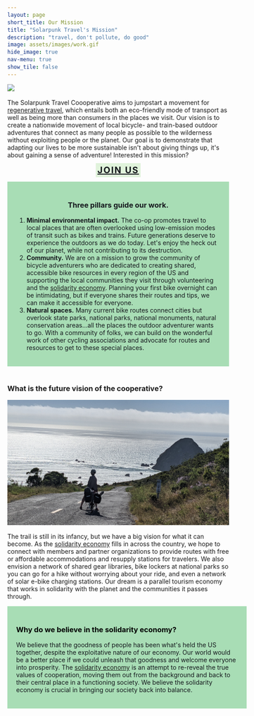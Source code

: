 ```yaml
---
layout: page
short_title: Our Mission
title: "Solarpunk Travel's Mission"
description: "travel, don't pollute, do good"
image: assets/images/work.gif
hide_image: true
nav-menu: true
show_tile: false
---
```

<img class="image left" src="https://64.media.tumblr.com/841a647501c4167913cf9cbcfca7361a/tumblr_paa6kkWLYD1wnn8hoo3_1280.jpg">
<p>The Solarpunk Travel Coooperative aims to jumpstart a movement for <a href="regenerative-travel.html">regenerative travel</a>, which entails both an eco-friendly mode of transport as well as being more than consumers in the places we visit. Our vision is to create a nationwide movement of local bicycle- and train-based outdoor adventures that connect as many people as possible to the wilderness without exploiting people or the planet. Our goal is to demonstrate that adapting our lives to be more sustainable isn't about giving things up, it's about gaining a sense of adventure! Interested in this mission?</p>
<p style="text-align:center"> <a href="join.html" style="text-align:center;text-transform: uppercase;text-decoration: underline; font-size: 20px;padding: 4px ;letter-spacing: 2px;color: #14171c;background: #e0f3db;font-weight:700;">Join Us</a></p>

<div style="padding:20px;clear:both;text-align:left;max-width:800px;margin:auto;color: #14171c;background:#a8ddb5"><h3 style="text-align:center; color: #14171c">Three pillars guide our work.</h3>
<ol>
<li> <strong style="color: #14171c">Minimal environmental impact.</strong> The co-op promotes travel to local places that are often overlooked using low-emission modes of transit such as bikes and trains. Future generations deserve to experience the outdoors as we do today. Let's enjoy the heck out of our planet, while not contributing to its destruction.</li>
<li> <strong style="color: #14171c">Community.</strong> We are on a mission to grow the community of bicycle adventurers who are dedicated to creating shared, accessible bike resources in every region of the US and supporting the local communities they visit through volunteering and the <a href="https://neweconomy.net/solidarity-economy/">solidarity economy</a>.  Planning your first bike overnight can be intimidating, but if everyone shares their routes and tips, we can make it accessible for everyone.</li>
<li> <strong style="color: #14171c">Natural spaces.</strong> Many current bike routes connect cities but overlook state parks, national parks, national monuments, natural conservation areas...all the places the outdoor adventurer wants to go. With a community of folks, we can build on the wonderful work of other cycling associations and advocate for routes and resources to get to these special places.</li>

</ol>
</div>
<br/>
<div>
<h3 id="content" style="">What is the future vision of the cooperative?</h3>
<img class="image right" src="assets/images/pacific_northwest/wildcat.jpg">
<p>The trail is still in its infancy, but we have a big vision for what it can become. As the <a href="https://neweconomy.net/solidarity-economy/">solidarity economy</a> fills in across the country, we hope to connect with members and partner organizations to provide routes with free or affordable accommodations and resupply stations for travelers. We also envision a network of shared gear libraries, bike lockers at national parks so you can go for a hike without worrying about your ride, and even a network of solar e-bike charging stations.  Our dream is a parallel tourism economy that works in solidarity with the planet and the communities it passes through.</p>
</div>
<div style="padding:20px;clear:both;text-align:left;width:100%;margin:auto;color: #14171c;background:#a8ddb5">
<h3 style="color: black;">Why do we believe in the solidarity economy?</h3>
<p>We believe that the goodness of people has been what's held the US together, despite the exploitative nature of our economy. Our world would be a better place if we could unleash that goodness and welcome everyone into prosperity. The <a href="https://neweconomy.net/solidarity-economy/">solidarity economy</a> is an attempt to re-reveal the true values of cooperation, moving them out from the background and back to their central place in a functioning society. We believe the solidarity economy is crucial in bringing our society back into balance.</p></div>